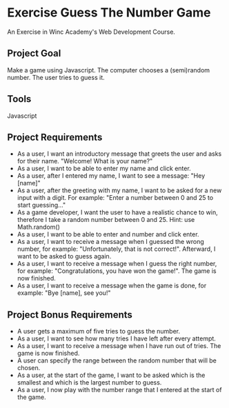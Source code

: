 # Exercise Guess The Number Game
An Exercise in Winc Academy's Web Development Course.

## Project Goal
Make a game using Javascript. The computer chooses a (semi)random number. The user tries to guess it.

## Tools
Javascript

## Project Requirements
* As a user, I want an introductory message that greets the user and asks for their name. "Welcome! What is your name?"
* As a user, I want to be able to enter my name and click enter.
* As a user, after I entered my name, I want to see a message: "Hey [name]"
* As a user, after the greeting with my name, I want to be asked for a new input with a digit. For example: "Enter a number between 0 and 25 to start guessing..."
* As a game developer, I want the user to have a realistic chance to win, therefore I take a random number between 0 and 25. Hint: use Math.random()
* As a user, I want to be able to enter and number and click enter.
* As a user, I want to receive a message when I guessed the wrong number, for example: "Unfortunately, that is not correct!". Afterward, I want to be asked to guess again.
* As a user, I want to receive a message when I guess the right number, for example: "Congratulations, you have won the game!". The game is now finished.
* As a user, I want to receive a message when the game is done, for example: "Bye [name], see you!"

## Project Bonus Requirements
* A user gets a maximum of five tries to guess the number.
* As a user, I want to see how many tries I have left after every attempt.
* As a user, I want to receive a message when I have run out of tries. The game is now finished.
* A user can specify the range between the random number that will be chosen.
* As a user, at the start of the game, I want to be asked which is the smallest and which is the largest number to guess.
* As a user, I now play with the number range that I entered at the start of the game.
